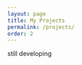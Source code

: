 ```yaml
---
layout: page
title: My Projects
permalink: /projects/
order: 2
---
```


<div class="post-content-download">
still developing
</div>

